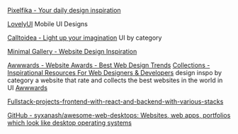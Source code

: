 
[Pixelfika - Your daily design inspiration](https://pixelfika.com/pixels)

[LovelyUI](https://lovelyui.com/)
Mobile UI Designs

[Calltoidea - Light up your imagination](https://www.calltoidea.com/)
UI by category

[Minimal Gallery - Website Design Inspiration](https://minimal.gallery/)

[Awwwards - Website Awards - Best Web Design Trends](https://www.awwwards.com/)
[Collections - Inspirational Resources For Web Designers & Developers](https://www.awwwards.com/collections/)
design inspo by category
a website that rate and collects the best websites in the world in UI
[Awwwards](https://www.awwwards.com/awwwards/collections/free-fonts/)

[Fullstack-projects-frontend-with-react-and-backend-with-various-stacks](https://github.com/pramit-marattha/Fullstack-projects-frontend-with-react-and-backend-with-various-stacks)

[GitHub - syxanash/awesome-web-desktops: Websites, web apps, portfolios which look like desktop operating systems](https://github.com/syxanash/awesome-web-desktops)
